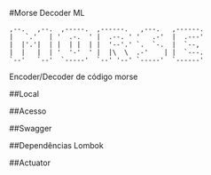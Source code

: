 #Morse Decoder ML

```
,--.   ,--.  ,-----.  ,------.   ,---.   ,------.
|   `.'   | '  .-.  ' |  .--. ' '   .-'  |  .---'
|  |'.'|  | |  | |  | |  '--'.' `.  `-.  |  `--,
|  |   |  | '  '-'  ' |  |\  \  .-'    | |  `---.
`--'   `--'  `-----'  `--' '--' `-----'  `------'
```

Encoder/Decoder de código morse

##Local

##Acesso

##Swagger

##Dependências
Lombok

##Actuator